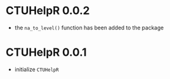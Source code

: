 # CTUHelpR 0.0.2
* the `na_to_level()` function has been added to the package

# CTUHelpR 0.0.1
* initialize `CTUHelpR`
